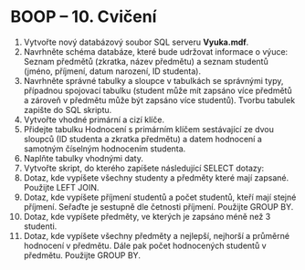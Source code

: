 # BOOP – 10. Cvičení

1. Vytvořte nový databázový soubor SQL serveru **Vyuka.mdf**.
2. Navrhněte schéma databáze, které bude udržovat informace o výuce: Seznam předmětů
    (zkratka, název předmětu) a seznam studentů (jméno, příjmení, datum narození, ID
    studenta).
3. Navrhněte správné tabulky a sloupce v tabulkách se správnými typy, případnou spojovací
    tabulku (student může mít zapsáno více předmětů a zároveň v předmětu může být zapsáno
    více studentů). Tvorbu tabulek zapište do SQL skriptu.
4. Vytvořte vhodné primární a cizí klíče.
5. Přidejte tabulku Hodnocení s primárním klíčem sestávající ze dvou sloupců (ID studenta a
    zkratka předmětu) a datem hodnocení a samotným číselným hodnocením studenta.
6. Naplňte tabulky vhodnými daty.
7. Vytvořte skript, do kterého zapíšete následující SELECT dotazy:
8. Dotaz, kde vypíšete všechny studenty a předměty které mají zapsané. Použijte LEFT JOIN.
9. Dotaz, kde vypíšete příjmení studentů a počet studentů, kteří mají stejné příjmení. Seřaďte je
    sestupně dle četnosti příjmení. Použijte GROUP BY.
10. Dotaz, kde vypíšete předměty, ve kterých je zapsáno méně než 3 studenti.
11. Dotaz, kde vypíšete všechny předměty a nejlepší, nejhorší a průměrné hodnocení
    v předmětu. Dále pak počet hodnocených studentů v předmětu. Použijte GROUP BY.


